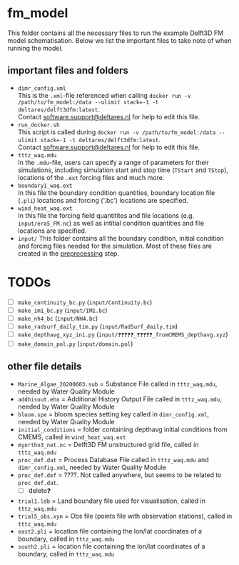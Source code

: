 # fm_model

This folder contains all the necessary files to run the example Delft3D FM model schematisation. Below we list the important files to take note of when running the model.

## important files and folders
* `dimr_config.xml` \
    This is the `.xml`-file referenced when calling `docker run -v /path/to/fm_model:/data --ulimit stack=-1 -t deltares/delft3dfm:latest`. \
    Contact software.support@deltares.nl for help to edit this file.
* `run_docker.sh` \
    This script is called during `docker run -v /path/to/fm_model:/data --ulimit stack=-1 -t deltares/delft3dfm:latest`. \
    Contact software.support@deltares.nl for help to edit this file.
* `tttz_waq.mdu` \
    In the `.mdu`-file, users can specify a range of parameters for their simulations, including simulation start and stop time (`TStart` and `TStop`),  locations of the `.ext` forcing files and much more.
* `boundary1_waq.ext` \
    In this file the boundary condition quantities, boundary location file (`.pli`) locations and forcing ('.bc') locations are specified.
* `wind_heat_waq.ext` \
    In this file the forcing field quantitites and file locations (e.g. `input/era5_FM.nc`) as well as intitial condition quantities and file locations are specified.
* `input/` 
    This folder contains all the boundary condition, initial condition and forcing files needed for the simulation. Most of these files are created in the [preprocessing](https://github.com/c-scale-community/use-case-hisea/tree/main/scripts/preprocessing) step.

# TODOs

- [ ] `make_continuity_bc.py` (`input/Continuity.bc`)
- [ ] `make_im1_bc.py` (`input/IM1.bc`)
- [ ] `make_nh4_bc` (`input/NH4.bc`)
- [ ] `make_radsurf_daily_tim.py` (`input/RadSurf_daily.tim`)
- [ ] `make_depthavg_xyz_ini.py` (`input/❓❓❓❓❓_❓❓❓❓❓_fromCMEMS_depthavg.xyz`)
- [ ] `make_domain_pol.py` (`input/domain.pol`)

## other file details

* `Marine_Algae_20200603.sub` = Substance File called in `tttz_waq.mdu`, needed by Water Quality Module
* `addhisout.eho` = Additional History Output File called in `tttz_waq.mdu`, needed by Water Quality Module
* `bloom.spe` = bloom species setting key called in `dimr_config.xml`, needed by Water Quality Module
* `initial_conditions` = folder containing depthavg initial conditions from CMEMS, called in `wind_heat_waq.ext`
* `myortho3_net.nc` = Delft3D FM unstructured grid file, called in `tttz_waq.mdu`
* `proc_def.dat` = Process Database File called in `tttz_waq.mdu` and `dimr_config.xml`, needed by Water Quality Module
* `proc_def.def` = ????. Not called anywhere, but seems to be related to `proc_def.dat`.
    - [ ] delete❓
* `trial1.ldb` = Land boundary file used for visualisation, called in `tttz_waq.mdu`
* `trial5_obs.xyn` = Obs file (points file with observation stations), called in `tttz_waq.mdu`
* `east2.pli` = location file containing the lon/lat coordinates of a boundary, called in `tttz_waq.mdu`
* `south2.pli` = location file containing the lon/lat coordinates of a boundary, called in `tttz_waq.mdu`
